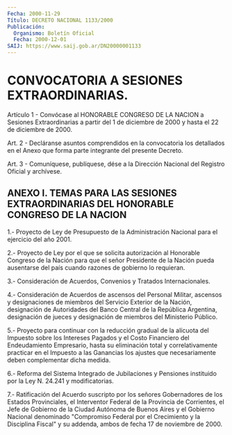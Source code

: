 ```yaml
---
Fecha: 2000-11-29
Título: DECRETO NACIONAL 1133/2000
Publicación:
  Organismo: Boletín Oficial
  Fecha: 2000-12-01
SAIJ: https://www.saij.gob.ar/DN20000001133
---
```

# CONVOCATORIA A SESIONES EXTRAORDINARIAS.

<a id="1"></a>
Artículo 1 - Convócase al HONORABLE CONGRESO DE LA NACION a Sesiones Extraordinarias a partir del 1 de diciembre de 2000 y hasta el 22 de diciembre de 2000.

<a id="2"></a>
Art. 2 - Decláranse asuntos comprendidos en la convocatoria los detallados en el Anexo que forma parte integrante del presente Decreto.

<a id="3"></a>
Art. 3 - Comuníquese, publíquese, dése a la Dirección Nacional del Registro Oficial y archívese.

## ANEXO I. TEMAS PARA LAS SESIONES EXTRAORDINARIAS DEL HONORABLE CONGRESO DE LA NACION

<a id="1"></a>
1.- Proyecto de Ley de Presupuesto de la Administración Nacional para el ejercicio del año 2001.

2.- Proyecto de Ley por el que se solicita autorización al Honorable Congreso de la Nación para que el señor Presidente de la Nación pueda ausentarse del país cuando razones de gobierno lo requieran.

3.- Consideración de Acuerdos, Convenios y Tratados Internacionales.

4.- Consideración de Acuerdos de ascensos del Personal Militar, ascensos y designaciones de miembros del Servicio Exterior de la Nación, designación de Autoridades del Banco Central de la República Argentina, designación de jueces y designación de miembros del Ministerio Público.

5.- Proyecto para continuar con la reducción gradual de la alícuota del Impuesto sobre los Intereses Pagados y el Costo Financiero del Endeudamiento Empresario, hasta su eliminación total y correlativamente practicar en el Impuesto a las Ganancias los ajustes que necesariamente deben complementar dicha medida.

6.- Reforma del Sistema Integrado de Jubilaciones y Pensiones instituido por la Ley N. 24.241 y modificatorias.

7.- Ratificación del Acuerdo suscripto por los señores Gobernadores de los Estados Provinciales, el Interventor Federal de la Provincia de Corrientes, el Jefe de Gobierno de la Ciudad Autónoma de Buenos Aires y el Gobierno Nacional denominado "Compromiso Federal por el Crecimiento y la Disciplina Fiscal" y su addenda, ambos de fecha 17 de noviembre de 2000.